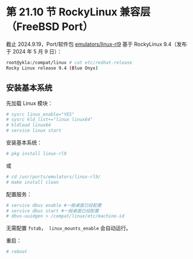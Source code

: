 # 第 21.10 节 RockyLinux 兼容层（FreeBSD Port）

截止 2024.9.19，Port/软件包 [emulators/linux-rl9](https://www.freshports.org/emulators/linux-rl9/) 基于 RockyLinux 9.4（发布于 2024 年 5 月 9 日）：

```sh
root@ykla:/compat/linux # cat etc/redhat-release 
Rocky Linux release 9.4 (Blue Onyx)
```

## 安装基本系统

先加载 Linux 模块：

```sh
# sysrc linux_enable="YES"
# sysrc kld_list+="linux linux64"
# kldload linux64
# service linux start
```

安装基本系统：

```sh
# pkg install linux-rl9
```

或

```sh
# cd /usr/ports/emulators/linux-rl9/ 
# make install clean
```

配置服务：

```sh
# service dbus enable #一般桌面已经配置
# service dbus start #一般桌面已经配置
# dbus-uuidgen > /compat/linux/etc/machine-id
```

无需配置 `fstab`，` linux_mounts_enable` 会自动运行。

重启：

```sh
# reboot
```

